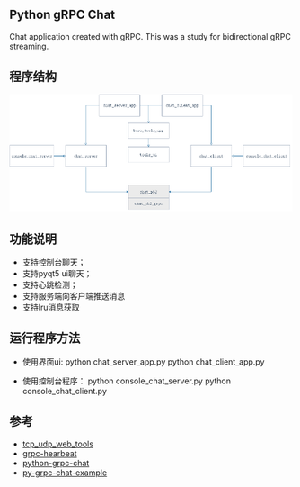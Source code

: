 ## Python gRPC Chat
Chat application created with gRPC. This was a study for bidirectional gRPC streaming.

## 程序结构

![程序结构](./程序结构.bmp)

## 功能说明
+ 支持控制台聊天；
+ 支持pyqt5 ui聊天；
+ 支持心跳检测；
+ 支持服务端向客户端推送消息
+ 支持lru消息获取

## 运行程序方法

+ 使用界面ui: 
	python chat_server_app.py
	python chat_client_app.py

+ 使用控制台程序：
	python console_chat_server.py
	python console_chat_client.py

## 参考
+ [tcp_udp_web_tools](https://github.com/Wangler2333/tcp_udp_web_tools-pyqt5)
+ [grpc-hearbeat](https://gitee.com/liudegui/grpc-hearbeat)
+ [python-grpc-chat](https://github.com/melledijkstra/python-grpc-chat)
+ [py-grpc-chat-example](https://github.com/stallion5632/py-grpc-chat-example)


